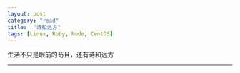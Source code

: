 ```yaml
---
layout: post
category: "read"
title:  "诗和远方"
tags: [Linux, Ruby, Node, CentOS]
---
```


生活不只是眼前的苟且，还有诗和远方

---
